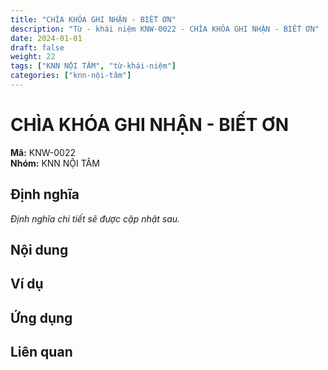 ```yaml
---
title: "CHÌA KHÓA GHI NHẬN - BIẾT ƠN"
description: "Từ - khái niệm KNW-0022 - CHÌA KHÓA GHI NHẬN - BIẾT ƠN"
date: 2024-01-01
draft: false
weight: 22
tags: ["KNN NỘI TÂM", "từ-khái-niệm"]
categories: ["knn-nội-tâm"]
---
```


# CHÌA KHÓA GHI NHẬN - BIẾT ƠN

**Mã:** KNW-0022  
**Nhóm:** KNN NỘI TÂM

## Định nghĩa

*Định nghĩa chi tiết sẽ được cập nhật sau.*

## Nội dung

<!-- Nội dung chi tiết sẽ được điền vào đây -->

## Ví dụ

<!-- Ví dụ minh họa -->

## Ứng dụng

<!-- Cách ứng dụng từ/khái niệm này trong thực tế -->

## Liên quan

<!-- Các từ/khái niệm liên quan khác -->
